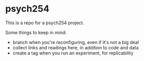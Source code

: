 psych254
========

This is a repo for a psych254 project.

Some things to keep in mind:
* branch when you're reconfiguring, even if it's not a big deal
* collect links and readings here, in addition to code and data
* create a tag when you run an experiment, for replicability
